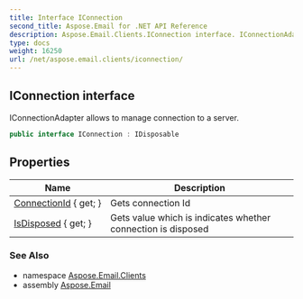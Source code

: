 ```yaml
---
title: Interface IConnection
second_title: Aspose.Email for .NET API Reference
description: Aspose.Email.Clients.IConnection interface. IConnectionAdapter allows to manage connection to a server
type: docs
weight: 16250
url: /net/aspose.email.clients/iconnection/
---
```

## IConnection interface

IConnectionAdapter allows to manage connection to a server.

```csharp
public interface IConnection : IDisposable
```

## Properties

| Name | Description |
| --- | --- |
| [ConnectionId](../../aspose.email.clients/iconnection/connectionid/) { get; } | Gets connection Id |
| [IsDisposed](../../aspose.email.clients/iconnection/isdisposed/) { get; } | Gets value which is indicates whether connection is disposed |

### See Also

* namespace [Aspose.Email.Clients](../../aspose.email.clients/)
* assembly [Aspose.Email](../../)


